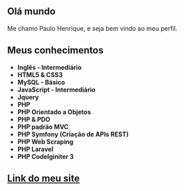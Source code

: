 <h2> Olá mundo</h2>

<p>
Me chamo Paulo Henrique, e seja bem vindo ao meu perfil.
</p>

<h2>Meus conhecimentos</h2>
<div class="list-group">
    <ul>
        <li><strong>Inglês - Intermediário </strong></li>
        <li><strong>HTML5 & CSS3 </strong></li>
        <li><strong>MySQL - Básico</strong></li>
        <li><strong>JavaScript - Intermediário</strong></li>
        <li><strong>Jquery</strong></li>
        <li><strong>PHP</strong></li>
        <li><strong>PHP Orientado a Objetos</strong></li>
        <li><strong>PHP & PDO</strong></li>
        <li><strong>PHP padrão MVC</strong></li>
        <li><strong>PHP Symfony (Criação de APIs REST)</strong></li>
        <li><strong>PHP Web Scraping</strong></li>
        <li><strong>PHP Laravel</strong></li>
        <li><strong>PHP CodeIginiter 3</strong></li>
    </ul>
   
</div>
<h2><a href="https://paulo3678.github.io/Meu_Site/">Link do meu site </a></h2>
